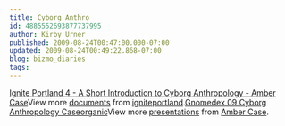 ```yaml
---
title: Cyborg Anthro
id: 4885552693877737995
author: Kirby Urner
published: 2009-08-24T00:47:00.000-07:00
updated: 2009-08-24T00:49:22.868-07:00
blog: bizmo_diaries
tags: 
---
```


[Ignite Portland 4 - A Short Introduction to Cyborg Anthropology - Amber Case](http://www.slideshare.net/igniteportland/ignite-portland-4-a-short-introduction-to-cyborg-anthropology-amber-case-presentation)View more [documents](http://www.slideshare.net/) from [igniteportland](http://www.slideshare.net/igniteportland).[Gnomedex 09 Cyborg Anthropology Caseorganic](http://www.slideshare.net/caseorganic/gnomedex-09-cyborg-anthropology-caseorganic)View more [presentations](http://www.slideshare.net/) from [Amber Case](http://www.slideshare.net/caseorganic).